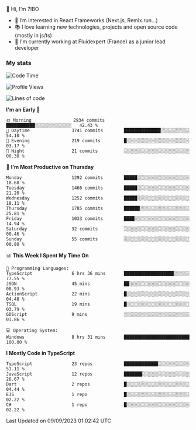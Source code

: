 👋 Hi, I’m 7IBO

- 👀 I’m interested in React Frameworks (Next.js, Remix.run...)
- 📚 I love learning new technologies, projects and open source code (mostly in js/ts)
- 💼 I'm currently working at Fluidexpert (France) as a junior lead developer

### My stats
<!--START_SECTION:waka-->
![Code Time](http://img.shields.io/badge/Code%20Time-155%20hrs%203%20mins-blue)

![Profile Views](http://img.shields.io/badge/Profile%20Views-0-blue)

![Lines of code](https://img.shields.io/badge/From%20Hello%20World%20I%27ve%20Written-8.1%20million%20lines%20of%20code-blue)

**I'm an Early 🐤** 

```text
🌞 Morning                2934 commits        ███████████░░░░░░░░░░░░░░   42.43 % 
🌆 Daytime                3741 commits        ██████████████░░░░░░░░░░░   54.10 % 
🌃 Evening                219 commits         █░░░░░░░░░░░░░░░░░░░░░░░░   03.17 % 
🌙 Night                  21 commits          ░░░░░░░░░░░░░░░░░░░░░░░░░   00.30 % 
```
📅 **I'm Most Productive on Thursday** 

```text
Monday                   1292 commits        █████░░░░░░░░░░░░░░░░░░░░   18.68 % 
Tuesday                  1466 commits        █████░░░░░░░░░░░░░░░░░░░░   21.20 % 
Wednesday                1252 commits        █████░░░░░░░░░░░░░░░░░░░░   18.11 % 
Thursday                 1785 commits        ██████░░░░░░░░░░░░░░░░░░░   25.81 % 
Friday                   1033 commits        ████░░░░░░░░░░░░░░░░░░░░░   14.94 % 
Saturday                 32 commits          ░░░░░░░░░░░░░░░░░░░░░░░░░   00.46 % 
Sunday                   55 commits          ░░░░░░░░░░░░░░░░░░░░░░░░░   00.80 % 
```


📊 **This Week I Spent My Time On** 

```text
💬 Programming Languages: 
TypeScript               6 hrs 36 mins       ███████████████████░░░░░░   77.55 % 
JSON                     45 mins             ██░░░░░░░░░░░░░░░░░░░░░░░   08.93 % 
ActionScript             22 mins             █░░░░░░░░░░░░░░░░░░░░░░░░   04.48 % 
TSQL                     19 mins             █░░░░░░░░░░░░░░░░░░░░░░░░   03.79 % 
GDScript                 9 mins              ░░░░░░░░░░░░░░░░░░░░░░░░░   01.86 % 

💻 Operating System: 
Windows                  8 hrs 31 mins       █████████████████████████   100.00 % 
```

**I Mostly Code in TypeScript** 

```text
TypeScript               23 repos            █████████████░░░░░░░░░░░░   51.11 % 
JavaScript               12 repos            ███████░░░░░░░░░░░░░░░░░░   26.67 % 
Dart                     2 repos             █░░░░░░░░░░░░░░░░░░░░░░░░   04.44 % 
EJS                      1 repo              █░░░░░░░░░░░░░░░░░░░░░░░░   02.22 % 
C#                       1 repo              █░░░░░░░░░░░░░░░░░░░░░░░░   02.22 % 
```




 Last Updated on 09/09/2023 01:02:42 UTC
<!--END_SECTION:waka-->
